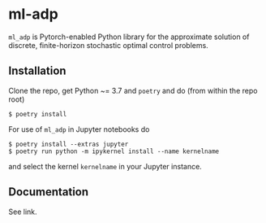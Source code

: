 # ml-adp

`ml_adp` is Pytorch-enabled Python library for the approximate solution of discrete, finite-horizon stochastic optimal control problems.


## Installation

Clone the repo, get Python ~= 3.7 and `poetry` and do (from within the repo root)
```
$ poetry install
```
For use of `ml_adp` in Jupyter notebooks do
```
$ poetry install --extras jupyter
$ poetry run python -m ipykernel install --name kernelname
```
and select the kernel `kernelname` in your Jupyter instance.

## Documentation

See link.

